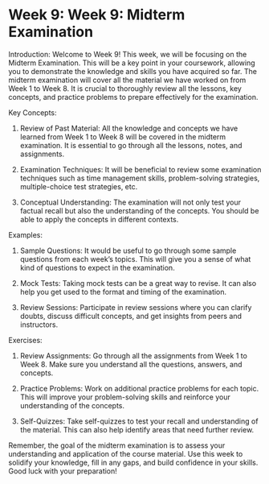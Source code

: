 # Week 9: Week 9: Midterm Examination

Introduction:
Welcome to Week 9! This week, we will be focusing on the Midterm Examination. This will be a key point in your coursework, allowing you to demonstrate the knowledge and skills you have acquired so far. The midterm examination will cover all the material we have worked on from Week 1 to Week 8. It is crucial to thoroughly review all the lessons, key concepts, and practice problems to prepare effectively for the examination.

Key Concepts:

1. Review of Past Material: All the knowledge and concepts we have learned from Week 1 to Week 8 will be covered in the midterm examination. It is essential to go through all the lessons, notes, and assignments. 

2. Examination Techniques: It will be beneficial to review some examination techniques such as time management skills, problem-solving strategies, multiple-choice test strategies, etc.

3. Conceptual Understanding: The examination will not only test your factual recall but also the understanding of the concepts. You should be able to apply the concepts in different contexts.

Examples:

1. Sample Questions: It would be useful to go through some sample questions from each week’s topics. This will give you a sense of what kind of questions to expect in the examination.

2. Mock Tests: Taking mock tests can be a great way to revise. It can also help you get used to the format and timing of the examination.

3. Review Sessions: Participate in review sessions where you can clarify doubts, discuss difficult concepts, and get insights from peers and instructors.

Exercises:

1. Review Assignments: Go through all the assignments from Week 1 to Week 8. Make sure you understand all the questions, answers, and concepts.

2. Practice Problems: Work on additional practice problems for each topic. This will improve your problem-solving skills and reinforce your understanding of the concepts.

3. Self-Quizzes: Take self-quizzes to test your recall and understanding of the material. This can also help identify areas that need further review.

Remember, the goal of the midterm examination is to assess your understanding and application of the course material. Use this week to solidify your knowledge, fill in any gaps, and build confidence in your skills. Good luck with your preparation!